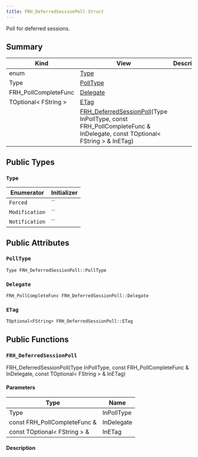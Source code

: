 ```yaml
---
title: FRH_DeferredSessionPoll Struct
---
```

Poll for deferred sessions.

## Summary
| Kind | View | Description |
|------|------|-------------|
|enum|[Type](/unreal-plugins/all/structfrh__deferredsessionpoll/#structFRH__DeferredSessionPoll_1aea2383ee336ab25c2f43466ea767a4b1)||
|Type|[PollType](/unreal-plugins/all/structfrh__deferredsessionpoll/#structFRH__DeferredSessionPoll_1a1b6e4728b244a5a51a57a24f9b7980f7)||
|FRH_PollCompleteFunc|[Delegate](/unreal-plugins/all/structfrh__deferredsessionpoll/#structFRH__DeferredSessionPoll_1a27e856ce05ca57fb9cf98762fd5ee931)||
|TOptional< FString >|[ETag](/unreal-plugins/all/structfrh__deferredsessionpoll/#structFRH__DeferredSessionPoll_1a1cf5a6766199ca4c859b30dff02f99e9)||
||[FRH_DeferredSessionPoll](/unreal-plugins/all/structfrh__deferredsessionpoll/#structFRH__DeferredSessionPoll_1af7f09aea5ebde9c12e52431272c8470b)(Type InPollType, const FRH_PollCompleteFunc & InDelegate, const TOptional< FString > & InETag)||
## Public Types




### `Type` <a id="structFRH__DeferredSessionPoll_1aea2383ee336ab25c2f43466ea767a4b1"></a>




| Enumerator | Initializer|
|------------|------------|
|`Forced`|``|
|`Modification`|``|
|`Notification`|``|



## Public Attributes



### `PollType` <a id="structFRH__DeferredSessionPoll_1a1b6e4728b244a5a51a57a24f9b7980f7"></a>

`Type FRH_DeferredSessionPoll::PollType`






### `Delegate` <a id="structFRH__DeferredSessionPoll_1a27e856ce05ca57fb9cf98762fd5ee931"></a>

`FRH_PollCompleteFunc FRH_DeferredSessionPoll::Delegate`






### `ETag` <a id="structFRH__DeferredSessionPoll_1a1cf5a6766199ca4c859b30dff02f99e9"></a>

`TOptional<FString> FRH_DeferredSessionPoll::ETag`







## Public Functions



### `FRH_DeferredSessionPoll` <a id="structFRH__DeferredSessionPoll_1af7f09aea5ebde9c12e52431272c8470b"></a>

 FRH_DeferredSessionPoll(Type InPollType, const FRH_PollCompleteFunc & InDelegate, const TOptional< FString > & InETag)

#### Parameters

| Type | Name |
|------|------|
|Type|InPollType|
|const FRH_PollCompleteFunc &|InDelegate|
|const TOptional< FString > &|InETag|

#### Description







